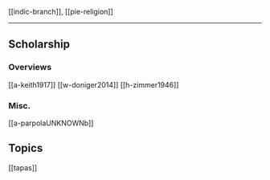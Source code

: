 [[indic-branch]], [[pie-religion]]

---

## Scholarship
### Overviews
[[a-keith1917]]
[[w-doniger2014]]
[[h-zimmer1946]]
### Misc.
[[a-parpolaUNKNOWNb]]

## Topics
[[tapas]]